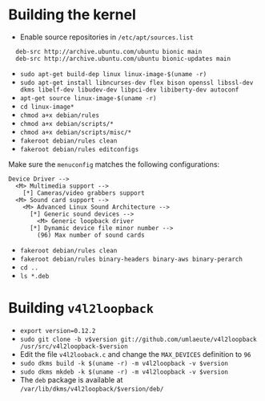 Building the kernel
===================

* Enable source repositories in `/etc/apt/sources.list`
```
  deb-src http://archive.ubuntu.com/ubuntu bionic main
  deb-src http://archive.ubuntu.com/ubuntu bionic-updates main
```
* `sudo apt-get build-dep linux linux-image-$(uname -r)`
* `sudo apt-get install libncurses-dev flex bison openssl libssl-dev dkms libelf-dev libudev-dev libpci-dev libiberty-dev autoconf`
* `apt-get source linux-image-$(uname -r)`
* `cd linux-image*`
* `chmod a+x debian/rules`
* `chmod a+x debian/scripts/*`
* `chmod a+x debian/scripts/misc/*`
* `fakeroot debian/rules clean`
* `fakeroot debian/rules editconfigs`

Make sure the `menuconfig` matches the following configurations:

```
Device Driver -->
  <M> Multimedia support -->
    [*] Cameras/video grabbers support
  <M> Sound card support -->
    <M> Advanced Linux Sound Architecture -->
      [*] Generic sound devices -->
        <M> Generic loopback driver
      [*] Dynamic device file minor number -->
        (96) Max number of sound cards
```

* `fakeroot debian/rules clean`
* `fakeroot debian/rules binary-headers binary-aws binary-perarch`
* `cd ..`
* `ls *.deb`

Building `v4l2loopback`
=======================

* `export version=0.12.2`
* `sudo git clone -b v$version git://github.com/umlaeute/v4l2loopback /usr/src/v4l2loopback-$version`
* Edit the file `v4l2looback.c` and change the `MAX_DEVICES` definition to `96`
* `sudo dkms build -k $(uname -r) -m v4l2loopback -v $version`
* `sudo dkms mkdeb -k $(uname -r) -m v4l2loopback -v $version`
* The `deb` package is available at `/var/lib/dkms/v4l2loopback/$version/deb/`
